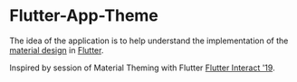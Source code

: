 # Flutter-App-Theme

The idea of the application is to help understand the implementation of the [material design](https://material.io) in [Flutter](https://flutter.dev). 

Inspired by session of Material Theming with Flutter [Flutter Interact '19](https://www.youtube.com/watch?v=stoJpMeS5aY&t=1311s).